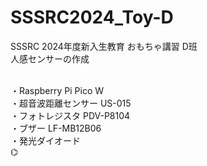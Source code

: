 # SSSRC2024_Toy-D
SSSRC 2024年度新入生教育 おもちゃ講習 D班<br>
人感センサーの作成<br><br>

・Raspberry Pi Pico W<br>
・超音波距離センサー US-015<br>
・フォトレジスタ PDV-P8104<br>
・ブザー LF-MB12B06<br>
・発光ダイオード <br>
⌬